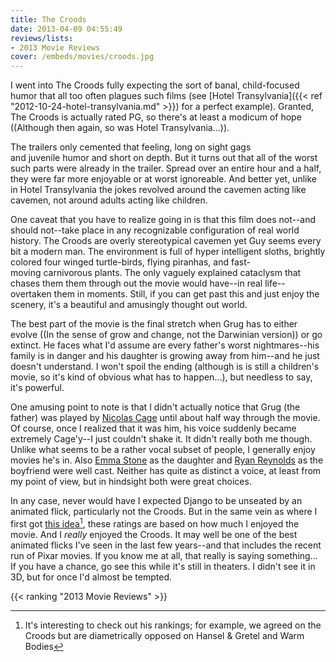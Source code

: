 ```yaml
---
title: The Croods
date: 2013-04-09 04:55:49
reviews/lists:
- 2013 Movie Reviews
cover: /embeds/movies/croods.jpg
---
```

I went into The Croods fully expecting the sort of banal, child-focused humor that all too often plagues such films (see [Hotel Transylvania]({{< ref "2012-10-24-hotel-transylvania.md" >}}) for a perfect example). Granted, The Croods is actually rated PG, so there's at least a modicum of hope ((Although then again, so was Hotel Transylvania...)).

<!--more-->

The trailers only cemented that feeling, long on sight gags and juvenile humor and short on depth. But it turns out that all of the worst such parts were already in the trailer. Spread over an entire hour and a half, they were far more enjoyable or at worst ignoreable. And better yet, unlike in Hotel Transylvania the jokes revolved around the cavemen acting like cavemen, not around adults acting like children.

One caveat that you have to realize going in is that this film does not--and should not--take place in any recognizable configuration of real world history. The Croods are overly stereotypical cavemen yet Guy seems every bit a modern man. The environment is full of hyper intelligent sloths, brightly colored four winged turtle-birds, flying piranhas, and fast-moving carnivorous plants. The only vaguely explained cataclysm that chases them them through out the movie would have--in real life--overtaken them in moments. Still, if you can get past this and just enjoy the scenery, it's a beautiful and amusingly thought out world.

The best part of the movie is the final stretch when Grug has to either evolve ((In the sense of grow and change, not the Darwinian version)) or go extinct. He faces what I'd assume are every father's worst nightmares--his family is in danger and his daughter is growing away from him--and he just doesn't understand. I won't spoil the ending (although is is still a children's movie, so it's kind of obvious what has to happen...), but needless to say, it's powerful.

One amusing point to note is that I didn't actually notice that Grug (the father) was played by <a itemprop="url" href="http://www.imdb.com/name/nm0000115/?ref_=tt_cl_t1">Nicolas Cage</a> until about half way through the movie. Of course, once I realized that it was him, his voice suddenly became extremely Cage'y--I just couldn't shake it. It didn't really both me though. Unlike what seems to be a rather vocal subset of people, I generally enjoy movies he's in. Also <a itemprop="url" href="http://www.imdb.com/name/nm1297015/?ref_=tt_cl_t2">Emma Stone</a> as the daughter and <a itemprop="url" href="http://www.imdb.com/name/nm0005351/?ref_=tt_cl_t3">Ryan Reynolds</a> as the boyfriend were well cast. Neither has quite as distinct a voice, at least from my point of view, but in hindsight both were great choices.

In any case, never would have I expected Django to be unseated by an animated flick, particularly not the Croods. But in the same vein as where I first got <a title="Schlock Mercenary 2013 Movies" href="http://www.schlockmercenary.com/pages/2013-movies">this idea</a>[^1], these ratings are based on how much I enjoyed the movie. And I *really* enjoyed the Croods. It may well be one of the best animated flicks I've seen in the last few years--and that includes the recent run of Pixar movies. If you know me at all, that really is saying something... If you have a chance, go see this while it's still in theaters. I didn't see it in 3D, but for once I'd almost be tempted.

{{< ranking "2013 Movie Reviews" >}}

[^1]: It's interesting to check out his rankings; for example, we agreed on the Croods but are diametrically opposed on Hansel &amp; Gretel and Warm Bodies